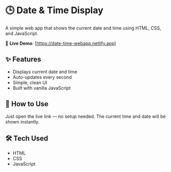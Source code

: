 # 🕒 Date & Time Display

A simple web app that shows the current date and time using HTML, CSS, and JavaScript.

🔗 **Live Demo**: [https://date-time-webapp.netlify.app]

## ✨ Features

- Displays current date and time
- Auto-updates every second
- Simple, clean UI
- Built with vanilla JavaScript

## 📁 How to Use

Just open the live link — no setup needed. The current time and date will be shown instantly.

## 🛠️ Tech Used

- HTML
- CSS
- JavaScript
